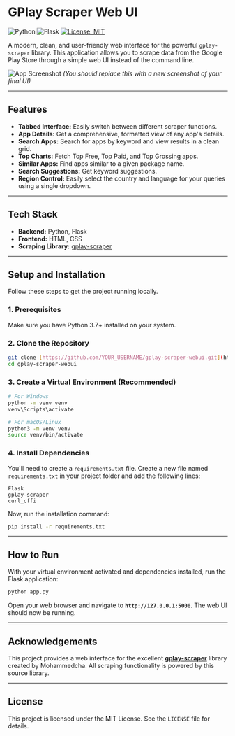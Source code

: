 # GPlay Scraper Web UI

![Python](https://img.shields.io/badge/Python-3.7+-blue.svg)
![Flask](https://img.shields.io/badge/Flask-2.0-orange.svg)
[![License: MIT](https://img.shields.io/badge/License-MIT-yellow.svg)](https://opensource.org/licenses/MIT)

A modern, clean, and user-friendly web interface for the powerful `gplay-scraper` library. This application allows you to scrape data from the Google Play Store through a simple web UI instead of the command line.

![App Screenshot](https://imgur.com/a/G2K5RuL) 
*(You should replace this with a new screenshot of your final UI)*

---

## Features

- **Tabbed Interface:** Easily switch between different scraper functions.
- **App Details:** Get a comprehensive, formatted view of any app's details.
- **Search Apps:** Search for apps by keyword and view results in a clean grid.
- **Top Charts:** Fetch Top Free, Top Paid, and Top Grossing apps.
- **Similar Apps:** Find apps similar to a given package name.
- **Search Suggestions:** Get keyword suggestions.
- **Region Control:** Easily select the country and language for your queries using a single dropdown.

---

## Tech Stack

- **Backend:** Python, Flask
- **Frontend:** HTML, CSS
- **Scraping Library:** [gplay-scraper](https://github.com/Mohammedcha/gplay-scraper)

---

## Setup and Installation

Follow these steps to get the project running locally.

### 1. Prerequisites

Make sure you have Python 3.7+ installed on your system.

### 2. Clone the Repository

```bash
git clone [https://github.com/YOUR_USERNAME/gplay-scraper-webui.git](https://github.com/YOUR_USERNAME/gplay-scraper-webui.git)
cd gplay-scraper-webui
```

### 3. Create a Virtual Environment (Recommended)

```bash
# For Windows
python -m venv venv
venv\Scripts\activate

# For macOS/Linux
python3 -m venv venv
source venv/bin/activate
```

### 4. Install Dependencies

You'll need to create a `requirements.txt` file. Create a new file named `requirements.txt` in your project folder and add the following lines:

```
Flask
gplay-scraper
curl_cffi
```

Now, run the installation command:

```bash
pip install -r requirements.txt
```

---

## How to Run

With your virtual environment activated and dependencies installed, run the Flask application:

```bash
python app.py
```

Open your web browser and navigate to **`http://127.0.0.1:5000`**. The web UI should now be running.

---

## Acknowledgements

This project provides a web interface for the excellent **[gplay-scraper](https://github.com/Mohammedcha/gplay-scraper)** library created by Mohammedcha. All scraping functionality is powered by this source library.

---

## License

This project is licensed under the MIT License. See the `LICENSE` file for details.
